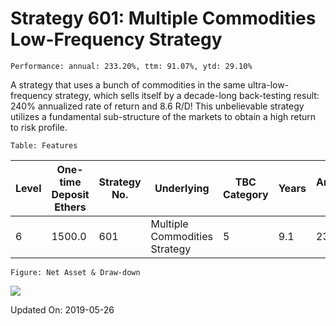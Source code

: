 
# Strategy 601: Multiple Commodities Low-Frequency Strategy

    Performance: annual: 233.20%, ttm: 91.07%, ytd: 29.10%

  
A strategy that uses a bunch of commodities in the same ultra-low-frequency strategy, which sells itself by a decade-long back-testing result: 240% annualized rate of return and 8.6 R/D! This unbelievable strategy utilizes a fundamental sub-structure of the markets to obtain a high return to risk profile.
    

    Table: Features

| Level | One-time Deposit Ethers | Strategy No. | Underlying | TBC Category | Years | Annualized RoR | Largest Drawdown | R/D | Sharpe Ratio | TTM | YTD |
|-------|-------------------------|--------------|-----------------------|-----------------|--------------|----------------|------------------|-----|--------------|--------|-------|
|6|1500.0|601|Multiple Commodities Strategy|5|9.1|233.20%|-28.06%|8.31|3.40|91.07%|29.10%|

    Figure: Net Asset & Draw-down

![](/home/lecoffeeprince/workspace_scala/StrategyDailyUpdate/marketing//imgs/Strategy_601_Multiple_Commodities_Low-Frequency_Strategy.png)

Updated On: 2019-05-26
    